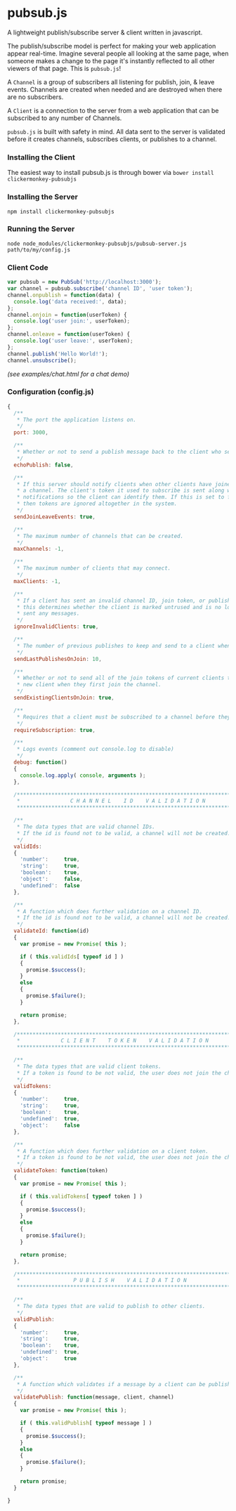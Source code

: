 # pubsub.js
A lightweight publish/subscribe server &amp; client written in javascript.

The publish/subscribe model is perfect for making your web application appear real-time. Imagine several people all looking at the same page, when someone makes a change to the page it's instantly reflected to all other viewers of that page. This is `pubsub.js`!  

A `Channel` is a group of subscribers all listening for publish, join, & leave events. Channels are created when needed and are destroyed when there are no subscribers.  

A `Client` is a connection to the server from a web application that can be subscribed to any number of Channels.  

`pubsub.js` is built with safety in mind. All data sent to the server is validated before it creates channels, subscribes clients, or publishes to a channel.  

### Installing the Client

The easiest way to install pubsub.js is through bower via `bower install clickermonkey-pubsubjs`

### Installing the Server

```
npm install clickermonkey-pubsubjs
```

### Running the Server

```
node node_modules/clickermonkey-pubsubjs/pubsub-server.js path/to/my/config.js
```

### Client Code

```js
var pubsub = new PubSub('http://localhost:3000');
var channel = pubsub.subscribe('channel ID', 'user token');
channel.onpublish = function(data) {
  console.log('data received:', data);
};
channel.onjoin = function(userToken) {
  console.log('user join:', userToken);
};
channel.onleave = function(userToken) {
  console.log('user leave:', userToken);
};
channel.publish('Hello World!');
channel.unsubscribe();
```

*(see examples/chat.html for a chat demo)*

### Configuration (config.js)

```js
{
  /**
   * The port the application listens on.
   */
  port: 3000,

  /**
   * Whether or not to send a publish message back to the client who sent it.
   */
  echoPublish: false,

  /**
   * If this server should notify clients when other clients have joined or left
   * a channel. The client's token it used to subscribe is sent along with these
   * notifications so the client can identify them. If this is set to false
   * then tokens are ignored altogether in the system.
   */
  sendJoinLeaveEvents: true,

  /**
   * The maximum number of channels that can be created.
   */
  maxChannels: -1,

  /**
   * The maximum number of clients that may connect.
   */
  maxClients: -1,

  /**
   * If a client has sent an invalid channel ID, join token, or publish data
   * this determines whether the client is marked untrused and is no longer
   * sent any messages.
   */
  ignoreInvalidClients: true,

  /**
   * The number of previous publishes to keep and send to a client when they join.
   */
  sendLastPublishesOnJoin: 10,

  /**
   * Whether or not to send all of the join tokens of current clients to the
   * new client when they first join the channel.
   */
  sendExistingClientsOnJoin: true,

  /**
   * Requires that a client must be subscribed to a channel before they can publish in it.
   */
  requireSubscription: true,

  /**
   * Logs events (comment out console.log to disable)
   */
  debug: function()
  {
    console.log.apply( console, arguments );
  },

  /****************************************************************************
   *                C H A N N E L    I D    V A L I D A T I O N
   ****************************************************************************/

  /**
   * The data types that are valid channel IDs.
   * If the id is found not to be valid, a channel will not be created.
   */
  validIds:
  {
    'number':     true,
    'string':     true,
    'boolean':    true,
    'object':     false,
    'undefined':  false
  },

  /**
   * A function which does further validation on a channel ID.
   * If the id is found not to be valid, a channel will not be created.
   */
  validateId: function(id)
  {
    var promise = new Promise( this );

    if ( this.validIds[ typeof id ] )
    {
      promise.$success();
    }
    else
    {
      promise.$failure();
    }

    return promise;
  },

  /****************************************************************************
   *             C L I E N T    T O K E N    V A L I D A T I O N
   ****************************************************************************/

  /**
   * The data types that are valid client tokens.
   * If a token is found to be not valid, the user does not join the channel.
   */
  validTokens:
  {
    'number':     true,
    'string':     true,
    'boolean':    true,
    'undefined':  true,
    'object':     false
  },

  /**
   * A function which does further validation on a client token.
   * If a token is found to be not valid, the user does not join the channel.  
   */
  validateToken: function(token)
  {
    var promise = new Promise( this );

    if ( this.validTokens[ typeof token ] )
    {
      promise.$success();
    }
    else
    {
      promise.$failure();
    }

    return promise;
  },

  /****************************************************************************
   *                 P U B L I S H    V A L I D A T I O N
   ****************************************************************************/

  /**
   * The data types that are valid to publish to other clients.
   */
  validPublish:
  {
    'number':     true,
    'string':     true,
    'boolean':    true,
    'undefined':  true,
    'object':     true
  },

  /**
   * A function which validates if a message by a client can be published on a channel.
   */
  validatePublish: function(message, client, channel)
  {
    var promise = new Promise( this );

    if ( this.validPublish[ typeof message ] )
    {
      promise.$success();
    }
    else
    {
      promise.$failure();
    }

    return promise;
  }

}
```
